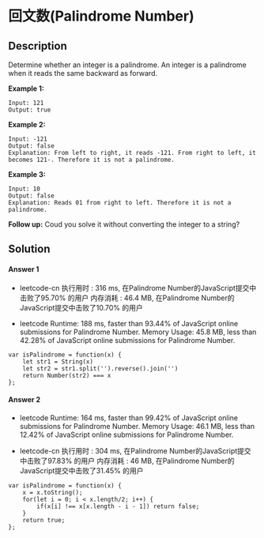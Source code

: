 # 回文数(Palindrome Number)


## Description

Determine whether an integer is a palindrome. An integer is a palindrome when it reads the same backward as forward.

**Example 1:**
```
Input: 121
Output: true
```

**Example 2:**
```
Input: -121
Output: false
Explanation: From left to right, it reads -121. From right to left, it becomes 121-. Therefore it is not a palindrome.
```

**Example 3:**
```
Input: 10
Output: false
Explanation: Reads 01 from right to left. Therefore it is not a palindrome.
```

**Follow up:**
Coud you solve it without converting the integer to a string?


## Solution

#### Answer 1

- leetcode-cn
执行用时 : 316 ms, 在Palindrome Number的JavaScript提交中击败了95.70% 的用户
内存消耗 : 46.4 MB, 在Palindrome Number的JavaScript提交中击败了10.70% 的用户

- leetcode
Runtime: 188 ms, faster than 93.44% of JavaScript online submissions for Palindrome Number.
Memory Usage: 45.8 MB, less than 42.28% of JavaScript online submissions for Palindrome Number.


```
var isPalindrome = function(x) {
    let str1 = String(x)
    let str2 = str1.split('').reverse().join('')
    return Number(str2) === x
};

```


#### Answer 2
#### 

- leetcode
Runtime: 164 ms, faster than 99.42% of JavaScript online submissions for Palindrome Number.
Memory Usage: 46.1 MB, less than 12.42% of JavaScript online submissions for Palindrome Number.

- leetcode-cn
执行用时 : 304 ms, 在Palindrome Number的JavaScript提交中击败了97.83% 的用户
内存消耗 : 46 MB, 在Palindrome Number的JavaScript提交中击败了31.45% 的用户

```
var isPalindrome = function(x) {
    x = x.toString();
    for(let i = 0; i < x.length/2; i++) {
        if(x[i] !== x[x.length - i - 1]) return false;
    }
    return true;
};
```
